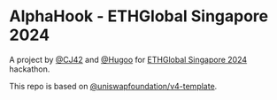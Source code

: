 # AlphaHook - ETHGlobal Singapore 2024

A project by [@CJ42](https://github.com/CJ42) and [@Hugoo](https://github.com/Hugoo) for [ETHGlobal Singapore 2024](https://ethglobal.com/events/singapore2024) hackathon.

This repo is based on [@uniswapfoundation/v4-template](https://github.com/uniswapfoundation/v4-template).
